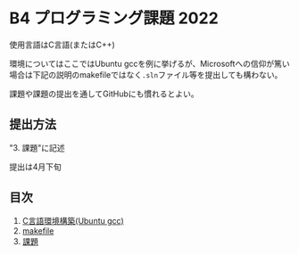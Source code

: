 <!--

This document is written in Markdown.
You can preview on such as VisualStudio Code.
If you want to know more, search with "vscode markdown" or refer to official document https://code.visualstudio.com/Docs/languages/markdown .

-->

# B4 プログラミング課題 2022

使用言語はC言語(またはC++)

環境についてはここではUbuntu gccを例に挙げるが、Microsoftへの信仰が篤い場合は下記の説明のmakefileではなく`.sln`ファイル等を提出しても構わない。

課題や課題の提出を通してGitHubにも慣れるとよい。

## 提出方法

"3. 課題"に記述

提出は4月下旬

## 目次

1. [C言語環境構築(Ubuntu gcc)](./docs/1_Environment.md)
2. [makefile](./docs/2_make.md)
3. [課題](./docs/3_Exercise.md)


<!-- Written by Croyfet in 2022-->
